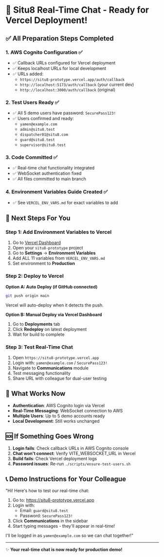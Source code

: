 # 🚀 Situ8 Real-Time Chat - Ready for Vercel Deployment!

## ✅ All Preparation Steps Completed

### 1. AWS Cognito Configuration ✅
- ✅ Callback URLs configured for Vercel deployment
- ✅ Keeps localhost URLs for local development  
- ✅ URLs added:
  - `https://situ8-prototype.vercel.app/auth/callback`
  - `http://localhost:5173/auth/callback` (your current dev)
  - `http://localhost:3000/auth/callback` (original)

### 2. Test Users Ready ✅
- ✅ All 5 demo users have password: `SecurePass123!`
- ✅ Users confirmed and ready:
  - `yamen@example.com`
  - `admin@situ8.test`
  - `dispatcher01@situ8.com`
  - `guard@situ8.test`
  - `supervisor@situ8.test`

### 3. Code Committed ✅
- ✅ Real-time chat functionality integrated
- ✅ WebSocket authentication fixed
- ✅ All files committed to main branch

### 4. Environment Variables Guide Created ✅
- ✅ See `VERCEL_ENV_VARS.md` for exact variables to add

## 🎯 Next Steps For You

### Step 1: Add Environment Variables to Vercel
1. Go to [Vercel Dashboard](https://vercel.com/dashboard)
2. Open your `situ8-prototype` project
3. Go to **Settings** → **Environment Variables**
4. Add ALL 11 variables from `VERCEL_ENV_VARS.md`
5. Set environment to **Production**

### Step 2: Deploy to Vercel
**Option A: Auto Deploy (if GitHub connected)**
```bash
git push origin main
```
Vercel will auto-deploy when it detects the push.

**Option B: Manual Deploy via Vercel Dashboard**
1. Go to **Deployments** tab
2. Click **Redeploy** on latest deployment
3. Wait for build to complete

### Step 3: Test Real-Time Chat
1. Open `https://situ8-prototype.vercel.app`
2. Login with: `yamen@example.com` / `SecurePass123!`
3. Navigate to **Communications** module
4. Test messaging functionality
5. Share URL with colleague for dual-user testing

## 🎉 What Works Now

- **Authentication**: AWS Cognito login via Vercel
- **Real-Time Messaging**: WebSocket connection to AWS
- **Multiple Users**: Up to 5 demo accounts ready
- **Local Development**: Still works unchanged

## 🆘 If Something Goes Wrong

1. **Login fails**: Check callback URLs in AWS Cognito console
2. **Chat won't connect**: Verify VITE_WEBSOCKET_URL in Vercel
3. **Build fails**: Check Vercel deployment logs
4. **Password issues**: Re-run `./scripts/ensure-test-users.sh`

## 📞 Demo Instructions for Your Colleague

"Hi! Here's how to test our real-time chat:

1. Go to: https://situ8-prototype.vercel.app
2. Login with:
   - Email: `guard@situ8.test`
   - Password: `SecurePass123!`
3. Click **Communications** in the sidebar
4. Start typing messages - they'll appear in real-time!

I'll be logged in as `yamen@example.com` so we can chat together!"

---
✨ **Your real-time chat is now ready for production demo!**